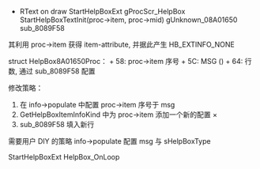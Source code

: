 - RText on draw
StartHelpBoxExt
gProcScr_HelpBox
StartHelpBoxTextInit(proc->item, proc->mid)
gUnknown_08A01650
sub_8089F58

其利用 proc->item 获得 item-attribute, 并据此产生 HB_EXTINFO_NONE

struct HelpBox8A01650Proc：
    + 58: proc->item 序号
    + 5C: MSG ()
    + 64: 行数, 通过 sub_8089F58 配置

修改策略：
1. 在 info->populate 中配置 proc->item 序号于 msg
2. GetHelpBoxItemInfoKind 中为 proc->item 添加一个新的配置 ×
3. sub_8089F58 填入新行

需要用户 DIY 的策略
info->populate 配置 msg 与 sHelpBoxType


StartHelpBoxExt
HelpBox_OnLoop
